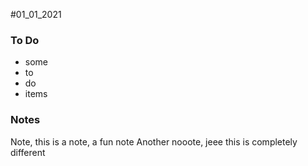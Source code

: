 #01_01_2021

### To Do
* some
* to
* do
* items

### Notes
Note, this is a note, a fun note
Another nooote, jeee
this is completely different



